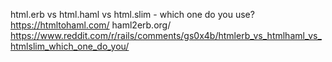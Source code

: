 
html.erb vs html.haml vs html.slim - which one do you use?
https://htmltohaml.com/
haml2erb.org/
https://www.reddit.com/r/rails/comments/gs0x4b/htmlerb_vs_htmlhaml_vs_htmlslim_which_one_do_you/